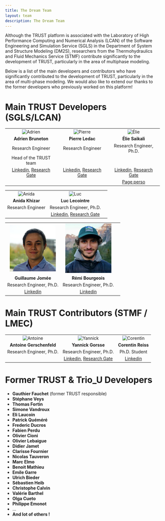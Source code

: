 ```yaml
---
title: The Dream Team
layout: team
description: The Dream Team
---
```


Although the TRUST platform is associated with the Laboratory of High Performance Computing and Numerical Analysis (LCAN) of the Software Engineering and Simulation Service (SGLS) in the Department of System and Structure Modeling (DM2S), researchers from the Thermohydraulics and Fluid Mechanics Service (STMF) contribute significantly to the development of TRUST, particularly in the area of multiphase modeling. 

Below is a list of the main developers and contributors who have significantly contributed to the development of TRUST, particularly in the area of multi-phase modeling. We would also like to extend our thanks to the former developers who previously worked on this platform!

# Main TRUST Developers (SGLS/LCAN)

<style>
td, th {
   border: none!important;
}
</style>


| | | |
| :---: | :---: | :---: |
| <img src="https://github.com/cea-trust-platform/cea-trust-platform.github.io/blob/master/images/social/adrien.jpg?raw=true" alt="Adrien" width="150"/> | <img src="https://github.com/cea-trust-platform/cea-trust-platform.github.io/blob/master/images/social/pierre.jpg?raw=true" alt="Pierre" width="150"/> | <img src="https://github.com/cea-trust-platform/cea-trust-platform.github.io/blob/master/images/social/elie.jpg?raw=true" alt="Élie" width="150"/> |
| **Adrien Bruneton** | **Pierre Ledac** | **Élie Saikali** |
| Research Engineer | Research Engineer | Research Engineer, Ph.D. |
| Head of the TRUST team | | |
| [Linkedin](https://www.linkedin.com/in/adrien-bruneton-7bb0ba94/), [Research Gate](https://www.researchgate.net/profile/Adrien-Bruneton)  | [Linkedin](https://www.linkedin.com/in/pierre-ledac-a384652/), [Research Gate](https://www.researchgate.net/profile/Pierre-Ledac) | [Linkedin](https://www.linkedin.com/in/%C3%A9lie-saikali-aa3b3826/), [Research Gate](https://www.researchgate.net/profile/Elie-Saikali) |
|  | | [Page perso](https://sites.google.com/view/eliesaikali/home) |

| | | |
| :---: | :---: | :---: |
| <img src="https://github.com/cea-trust-platform/cea-trust-platform.github.io/blob/master/images/social/anida.jpg?raw=true" alt="Anida" width="150"/> | <img src="https://github.com/cea-trust-platform/cea-trust-platform.github.io/blob/master/images/social/luc.jpg?raw=true" alt="Luc" width="150"/> | |
| **Anida Khizar** | **Luc Lecointre** | |
| Research Engineer | Research Engineer, Ph.D. | |
| | [Linkedin](https://www.linkedin.com/in/luc-lecointre-269754a4/), [Research Gate](https://www.researchgate.net/profile/Luc-Lecointre) | |

| | | |
| :---: | :---: | :---: |
| <img src="https://github.com/cea-trust-platform/cea-trust-platform.github.io/blob/master/images/social/jomee.jpeg?raw=true" alt="Anida" width="150"/> | <img src="https://github.com/cea-trust-platform/cea-trust-platform.github.io/blob/master/images/social/bourgeois.jpg?raw=true" alt="Luc" width="150"/> | |
| **Guillaume Jomée** | **Rémi Bourgeois** | |
| Research Engineer, Ph.D. | Research Engineer, Ph.D. | |
| [Linkedin](https://www.linkedin.com/in/guillaume-jom%C3%A9e-6627b5175/) | [Linkedin](https://www.linkedin.com/in/remi-bourgeois/) | |



# Main TRUST Contributors (STMF / LMEC)

| | | |
| :---: | :---: | :---: |
| <img src="https://github.com/cea-trust-platform/cea-trust-platform.github.io/blob/master/images/social/antoine.jpeg?raw=true" alt="Antoine" width="150"/> | <img src="https://github.com/cea-trust-platform/cea-trust-platform.github.io/blob/master/images/social/yannick.jpg?raw=true" alt="Yannick" width="150"/> | <img src="https://github.com/cea-trust-platform/cea-trust-platform.github.io/blob/master/images/social/corentin.jpg?raw=true" alt="Corentin" width="150"/> |
| **Antoine Gerschenfeld** | **Yannick Gorsse** | **Corentin Reiss** |
| Research Engineer, Ph.D. | Research Engineer, Ph.D. | Ph.D. Student |
| | [Linkedin](https://www.linkedin.com/in/yannick-gorsse-45770786/), [Research Gate](https://www.researchgate.net/profile/Yannick-Gorsse) | [Linkedin](https://www.linkedin.com/in/corentin-reiss-903840183/)|

# Former TRUST & Trio_U Developers

- **Gauthier Fauchet** (former TRUST responsible)
- **Stéphane Veys**
- **Thomas Fortin**
- **Simone Vandroux**
- **Eli Laucoin**
- **Patrick Quéméré**
- **Frederic Ducros**
- **Fabien Perdu**
- **Olivier Cioni**
- **Olivier Lebaigue**
- **Didier Jamet**
- **Clarisse Fournier**
- **Nicolas Tauveron**
- **Marc Elmo**
- **Benoit Mathieu**
- **Emile Garre**
- **Ulrich Bieder**
- **Sébastien Heib**
- **Christophe Calvin**
- **Valérie Barthel**
- **Olga Cueto**
- **Philippe Emonot**
- ...
- **And lot of others !**
